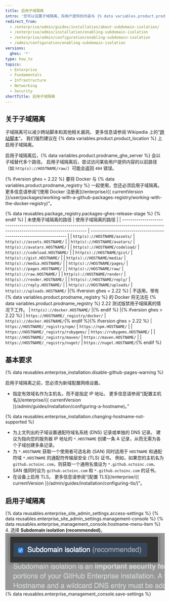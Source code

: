 ```yaml
---
title: 启用子域隔离
intro: '您可以设置子域隔离，将用户提供的内容与 {% data variables.product.prodname_ghe_server %} 设备的其他部分安全地隔离。'
redirect_from:
  - /enterprise/admin/guides/installation/about-subdomain-isolation/
  - /enterprise/admin/installation/enabling-subdomain-isolation
  - /enterprise/admin/configuration/enabling-subdomain-isolation
  - /admin/configuration/enabling-subdomain-isolation
versions:
  ghes: '*'
type: how_to
topics:
  - Enterprise
  - Fundamentals
  - Infrastructure
  - Networking
  - Security
shortTitle: 启用子域隔离
---
```


## 关于子域隔离

子域隔离可以减少跨站脚本和其他相关漏洞。 更多信息请参阅 Wikipedia 上的“[跨站脚本](http://en.wikipedia.org/wiki/Cross-site_scripting)”。 我们强烈建议在 {% data variables.product.product_location %} 上启用子域隔离。

启用子域隔离后，{% data variables.product.prodname_ghe_server %} 会以子域替代多个路径。 启用子域隔离后，尝试访问某些用户提供内容的以前路径（如 `http(s)://HOSTNAME/raw/`）可能会返回 `404` 错误。

{% ifversion ghes = 2.22 %}
要将 Docker 与 {% data variables.product.prodname_registry %} 一起使用，您还必须启用子域隔离。 更多信息请参阅“[使用 Docker 注册表](/enterprise/{{ currentVersion }}/user/packages/working-with-a-github-packages-registry/working-with-the-docker-registry)”。

{% data reusables.package_registry.packages-ghes-release-stage %}
{% endif %}
| 未使用子域隔离的路径                                                                                                                                 | 使用子域隔离的路径                                                          |
| ------------------------------------------------------------------------------------------------------------------------------------------ | ------------------------------------------------------------------ |
| `http(s)://HOSTNAME/assets/`                                                                                                               | `http(s)://assets.HOSTNAME/`                                       |
| `http(s)://HOSTNAME/avatars/`                                                                                                              | `http(s)://avatars.HOSTNAME/`                                      |
| `http(s)://HOSTNAME/codeload/`                                                                                                             | `http(s)://codeload.HOSTNAME/`                                     |
| `http(s)://HOSTNAME/gist/`                                                                                                                 | `http(s)://gist.HOSTNAME/`                                         |
| `http(s)://HOSTNAME/media/`                                                                                                                | `http(s)://media.HOSTNAME/`                                        |
| `http(s)://HOSTNAME/pages/`                                                                                                                | `http(s)://pages.HOSTNAME/`                                        |
| `http(s)://HOSTNAME/raw/`                                                                                                                  | `http(s)://raw.HOSTNAME/`                                          |
| `http(s)://HOSTNAME/render/`                                                                                                               | `http(s)://render.HOSTNAME/`                                       |
| `http(s)://HOSTNAME/reply/`                                                                                                                | `http(s)://reply.HOSTNAME/`                                        |
| `http(s)://HOSTNAME/uploads/`                                                                                                              | `http(s)://uploads.HOSTNAME/`     |{% ifversion ghes = 2.22 %}
| 不适用，带有 {% data variables.product.prodname_registry %} 的 Docker 将无法在 {% data variables.product.prodname_registry %} 2.22 测试版禁用子域隔离的情况下工作。 | `http(s)://docker.HOSTNAME/` |{% endif %}                          |{% ifversion ghes > 2.22 %}
| `https://HOSTNAME/_registry/docker/`                                                                                                       | `http(s)://docker.HOSTNAME/`{% endif %}{% ifversion ghes > 2.22 %}
| `https://HOSTNAME/_registry/npm/`                                                                                                          | `https://npm.HOSTNAME/`                                            |
| `https://HOSTNAME/_registry/rubygems/`                                                                                                     | `https://rubygems.HOSTNAME/`                                       |
| `https://HOSTNAME/_registry/maven/`                                                                                                        | `https://maven.HOSTNAME/`                                          |
| `https://HOSTNAME/_registry/nuget/`                                                                                                        | `https://nuget.HOSTNAME/`{% endif %}

## 基本要求

{% data reusables.enterprise_installation.disable-github-pages-warning %}

启用子域隔离之前，您必须为新域配置网络设置。

- 指定有效域名作为主机名，而不是指定 IP 地址。 更多信息请参阅“[配置主机名](/enterprise/{{ currentVersion }}/admin/guides/installation/configuring-a-hostname)。”

{% data reusables.enterprise_installation.changing-hostname-not-supported %}

- 为上文列出的子域设置通配符域名系统 (DNS) 记录或单独的 DNS 记录。 建议为指向您的服务器 IP 地址的 `*.HOSTNAME` 创建一条 A 记录，从而无需为各个子域创建多条记录。
- 为 `*.HOSTNAME` 获取一个使用者可选名称 (SAN) 同时适用于 `HOSTNAME` 和通配符域 `*.HOSTNAME` 的通配符传输层安全 (TLS) 证书。 例如，如果您的主机名为 `github.octoinc.com`，则获取一个通用名值设为 `*.github.octoinc.com`、SAN 值同时设为 `github.octoinc.com` 和 `*.github.octoinc.com` 的证书。
- 在设备上启用 TLS。 更多信息请参阅“[配置 TLS](/enterprise/{{ currentVersion }}/admin/guides/installation/configuring-tls/)”。

## 启用子域隔离

{% data reusables.enterprise_site_admin_settings.access-settings %}
{% data reusables.enterprise_site_admin_settings.management-console %}
{% data reusables.enterprise_management_console.hostname-menu-item %}
4. 选择 **Subdomain isolation (recommended)**。 ![启用子域隔离的复选框](/assets/images/enterprise/management-console/subdomain-isolation.png)
{% data reusables.enterprise_management_console.save-settings %}

